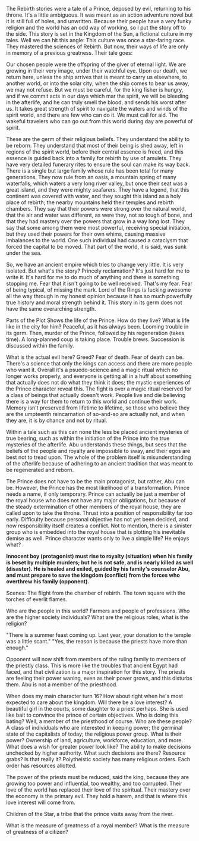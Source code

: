 The Rebirth stories were a tale of a Prince, deposed by evil, returning to his throne. It's a little ambiguous. It was meant as an action adventure novel but it is still full of holes, and unwritten. Because their people have a very funky religion and the world has an odd way of working, so I put the story off to the side. This story is set in the Kingdom of the Sun, a fictional culture in my tales. Well we can hit this angle: This culture was once a star-faring race. They mastered the sciences of Rebirth. But now, their ways of life are only in memory of a previous greatness. Their tale goes:

Our chosen people were the offspring of the giver of eternal light. We are growing in their very image, under their watchful eye. Upon our death, we return here, unless the ship arrives that is meant to carry us elsewhere, to another world, or into the solar city; when the ship comes to bear us away, we may not refuse. But we must be careful, for the king fisher is hungry, and if we commit acts in our days which mar the spirit, we will be bleeding in the afterlife, and he can truly smell the blood, and sends his worst after us. It takes great strength of spirit to navigate the waters and winds of the spirit world, and there are few who can do it. We must call for aid. The wakeful travelers who can go out from this world during day are powerful of spirit. 

These are the germ of their religious beliefs. They understand the ability to be reborn. They understand that most of their being is shed away, left in regions of the spirit world, before their central essence is freed, and this essence is guided back into a family for rebirth by use of amulets. They have very detailed funerary rites to ensure the soul can make its way back. There is a single but large family whose rule has been total for many generations. They now rule from an oasis, a mountain spring of many waterfalls, which waters a very long river valley, but once their seat was a great island, and they were mighty seafarers. They have a legend, that this continent was covered with water, and they sought this island as a holy place of rebirth; the nearby mountains held their temples and rebirth chambers. They say that their powers were strong over the natural world, that the air and water was different, as were they, not so tough of bone, and that they had mastery over the powers that grow in a way long lost. They say that some among them were most powerful, receiving special initiation, but they used their powers for their own whims, causing massive imbalances to the world. One such individual had caused a cataclysm that forced the capital to be moved. That part of the world, it is said, was sunk under the sea.

So, we have an ancient empire which tries to change very little. It is very isolated. But what's the story? Princely reclamation? It's just hard for me to write it. It's hard for me to do much of anything and there is something stopping me. Fear that it isn't going to be well received. That's my fear. Fear of being typical, of missing the mark. Lord of the Rings is fucking awesome all the way through in my honest opinion because it has so much powerfully true history and moral strength behind it. This story in its germ does not have the same overarching strength. 

Parts of the Plot
Shows the life of the Prince. How do they live? What is life like in the city for him? Peaceful, as it has always been. Looming trouble in its germ. Then, murder of the Prince, followed by his regeneration (takes time). A long-planned coup is taking place. Trouble brews. Succession is discussed within the family. 

What is the actual evil here? Greed? Fear of death. Fear of death can be. There's a science that only the kings can access and there are more people who want it. Overall it's a psuedo-science and a magic ritual which no longer works properly, and everyone is getting all in a huff about something that actually does not do what they think it does; the mystic experiences of the Prince character reveal this. The fight is over a magic ritual reserved for a class of beings that actually doesn't work. People live and die believing there is a way for them to return to this world and continue their work. Memory isn't preserved from lifetime to lifetime, so those who believe they are the umpteenth reincarnation of so-and-so are actually not, and when they are, it is by chance and not by ritual. 

Within a tale such as this can none the less be placed ancient mysteries of true bearing, such as within the initiation of the Prince into the true mysteries of the afterlife. Abu understands these things, but sees that the beliefs of the people and royalty are impossible to sway, and their egos are best not to tread upon. The whole of the problem itself is misunderstanding of the afterlife because of adhering to an ancient tradition that was meant to be regenerated and reborn. 

The Prince does not have to be the main protagonist, but rather, Abu can be. However, the Prince has the most likelihood of a transformation. Prince needs a name, if only temporary. Prince can actually be just a member of the royal house who does not have any major obligations, but because of the steady extermination of other members of the royal house, they are called upon to take the throne. Thrust into a position of responsibility far too early. Difficulty because personal objective has not yet been decided, and now responsibility itself creates a conflict. Not to mention, there is a sinister group who is embedded into the royal house that is plotting his inevitable demise as well. Prince character wants only to live a simple life? He enjoys what? 

**Innocent boy (protagonist) must rise to royalty (situation) when his family is beset by multiple murders; but he is not safe, and is nearly killed as well (disaster). He is healed and exiled, guided by his family's counselor Abu, and must prepare to save the kingdom (conflict) from the forces who overthrew his family (opponent).** 

Scenes: The flight from the chamber of rebirth. The town square with the torches of everlit flames. 

Who are the people in this world? Farmers and people of professions. Who are the higher society individuals? What are the religious roles, what is the religion?

"There is a summer feast coming up. Last year, your donation to the temple was a little scant."
"Yes, the reason is because the priests have more than enough."

Opponent will now shift from members of the ruling family to members of the priestly class. This is more like the troubles that ancient Egypt had faced, and that civilization is a major inspiration for this story. The priests are feeling their power waning, even as their power grows, and this disturbs them. Abu is not a member of the priesthood. 

When does my main character turn 16? How about right when he's most expected to care about the kingdom. Will there be a love interest? A beautiful girl in the courts, some daughter to a priest perhaps. She is used like bait to convince the prince of certain objectives. Who is doing this bating? Well, a member of the priesthood of course. Who are these people? A class of individuals who are interested in keeping power; the germinal state of the capitalists of today; the religious power group. What is their power? Ownership of land, agriculture, workforce, education, and more. What does a wish for greater power look like? The ability to make decisions unchecked by higher authority. What such decisions are there? Resource grabs? Is that really it? Polytheistic society has many religious orders. Each order has resources allotted. 

The power of the priests must be reduced, said the king, because they are growing too power and influential, too wealthy, and too corrupted. Their love of the world has replaced their love of the spiritual. Their mastery over the economy is the primary evil. They hold a harem, and that is where this love interest will come from. 

Children of the Star, a tribe that the prince visits away from the river.

What is the measure of greatness of a royal member? What is the measure of greatness of a citizen?